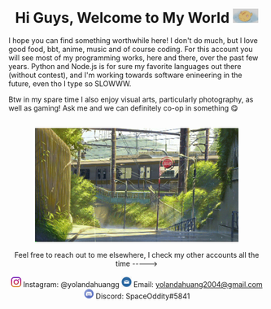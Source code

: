   <div align="center">

  <!-- Title -->
  
  <h1> Hi Guys, Welcome to My World <img src="https://github.com/yolandahuangg/yolandahuangg/blob/main/myCat.gif" width="50px"> </h1>
  </div>

  <!-- Info -->

  <div align="left">
  
  I hope you can find something worthwhile here! I don't do much, but I love good food, bbt, anime, music and of course coding. For this account you will see most of my programming works, here and there, over the past few years. Python and Node.js is for sure my favorite languages out there (without contest), and I'm working towards software enineering in the future, even tho I type so SLOWWW.
  </div>
  Btw in my spare time I also enjoy visual arts, particularly photography, as well as gaming! Ask me and we can definitely co-op in something 😋 <br><br>
  
  <div align="center" width="50">
  
  <img src="https://github.com/yolandahuangg/yolandahuangg/blob/main/train.gif" width="400px"> </hl>

  <!-- Contacts -->
  
  <div align="center">
  
  Feel free to reach out to me elsewhere, I check my other accounts all the time -----> <br><br>
  <img src="https://github.com/yolandahuangg/yolandahuangg/blob/main/ig.png" width="20px"> Instagram: @yolandahuangg 
  <img src="https://github.com/yolandahuangg/yolandahuangg/blob/main/email.png" width="20px"> Email: yolandahuang2004@gmail.com 
  <img src="https://github.com/yolandahuangg/yolandahuangg/blob/main/discord.png" width="20px"> Discord: SpaceOddity#5841 
